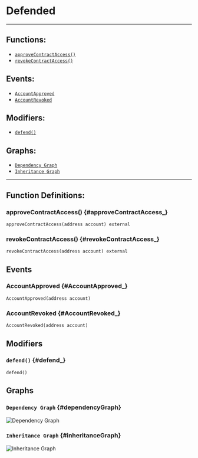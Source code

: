 # Defended
***
## Functions:
- [`approveContractAccess()`](#approveContractAccess_)
- [`revokeContractAccess()`](#revokeContractAccess_)
## Events:
- [`AccountApproved`](#AccountApproved_)
- [`AccountRevoked`](#AccountRevoked_)
## Modifiers:
- [`defend()`](#defend_)
## Graphs:
- [`Dependency Graph`](#dependencyGraph)
- [`Inheritance Graph`](#inheritanceGraph)
***
## Function Definitions:
### <a name="approveContractAccess_"></a> approveContractAccess() {#approveContractAccess_}
```
approveContractAccess(address account) external 
```
### <a name="revokeContractAccess_"></a> revokeContractAccess() {#revokeContractAccess_}
```
revokeContractAccess(address account) external 
```
## Events
### <a name="AccountApproved_"></a> AccountApproved {#AccountApproved_}
```
AccountApproved(address account)
```
### <a name="AccountRevoked_"></a> AccountRevoked {#AccountRevoked_}
```
AccountRevoked(address account)
```
## Modifiers
### <a name="defend_"></a> `defend()` {#defend_}
```
defend()
```
## Graphs
### <a name="dependencyGraph"></a> `Dependency Graph` {#dependencyGraph}
![Dependency Graph](images/Defended_dependency_graph.png)
### <a name="inheritanceGraph"></a> `Inheritance Graph` {#inheritanceGraph}
![Inheritance Graph](images/Defended_inheritance_graph.png)
